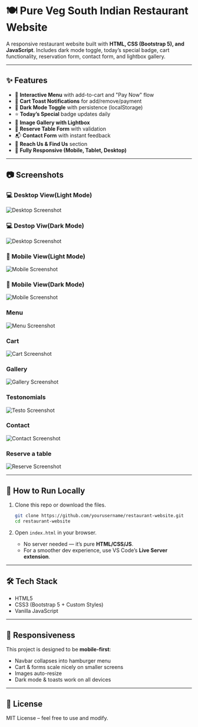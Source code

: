 # 🍽️ Pure Veg South Indian Restaurant Website

A responsive restaurant website built with **HTML, CSS (Bootstrap 5), and JavaScript**.
Includes dark mode toggle, today’s special badge, cart functionality, reservation form, contact form, and lightbox gallery.

---

## ✨ Features

* 🥗 **Interactive Menu** with add-to-cart and "Pay Now" flow
* 🛒 **Cart Toast Notifications** for add/remove/payment
* 🌙 **Dark Mode Toggle** with persistence (localStorage)
* ⭐ **Today’s Special** badge updates daily
* 📸 **Image Gallery with Lightbox**
* 📅 **Reserve Table Form** with validation
* 📬 **Contact Form** with instant feedback
* 📍 **Reach Us & Find Us** section
* 📱 **Fully Responsive (Mobile, Tablet, Desktop)**

---

## 📷 Screenshots

### 💻 Desktop View(Light Mode)

![Desktop Screenshot](screenshots/desktop1.png)

### 💻 Destop Viw(Dark Mode)

![Desktop Screenshot](screenshots/desktop2.png)

### 📱 Mobile View(Light Mode)

![Mobile Screenshot](screenshots/mobile1.png)


### 📱 Mobile View(Dark Mode)

![Mobile Screenshot](screenshots/mobile2.png)


### Menu

![Menu Screenshot](screenshots/menu.png)


### Cart

![Cart Screenshot](screenshots/cart.png)


### Gallery

![Gallery Screenshot](screenshots/gallery.png)


### Testonomials

![Testo Screenshot](screenshots/testo.png)


### Contact

![Contact Screenshot](screenshots/contact.png)


### Reserve a table

![Reserve Screenshot](screenshots/reserve.png)

---

## 🚀 How to Run Locally

1. Clone this repo or download the files.

   ```bash
   git clone https://github.com/yourusername/restaurant-website.git
   cd restaurant-website
   ```

2. Open `index.html` in your browser.

   * No server needed — it’s pure **HTML/CSS/JS**.
   * For a smoother dev experience, use VS Code’s **Live Server extension**.

---

## 🛠️ Tech Stack

* HTML5
* CSS3 (Bootstrap 5 + Custom Styles)
* Vanilla JavaScript

---

## 📱 Responsiveness

This project is designed to be **mobile-first**:

* Navbar collapses into hamburger menu
* Cart & forms scale nicely on smaller screens
* Images auto-resize
* Dark mode & toasts work on all devices

---

## 📄 License

MIT License – feel free to use and modify.
